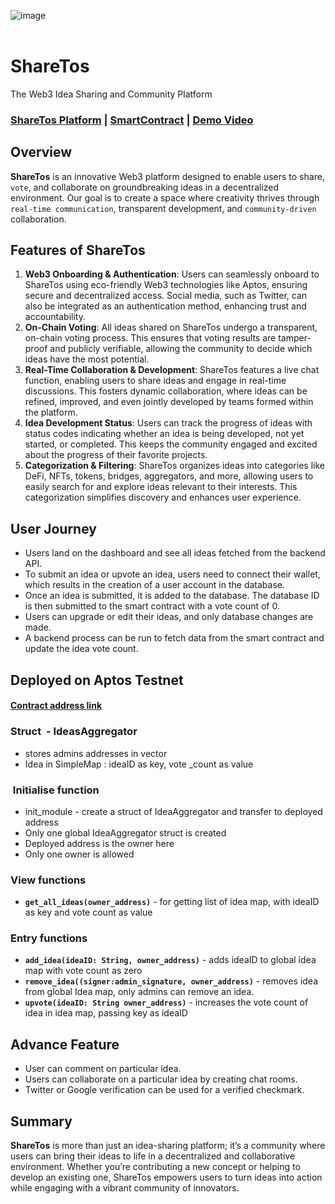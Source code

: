 ![image](https://github.com/user-attachments/assets/a76a4896-78a5-427b-966a-b6018f7b56c1)
<br></br>
# ShareTos
The Web3 Idea Sharing and Community Platform

### [ShareTos Platform](https://sharetos.vercel.app/) | [SmartContract](https://explorer.aptoslabs.com/account/0x8ccc0aaa87309ab8c7f8c1c68e87e33732c03289a289701a3eaf75c78f283579/modules/code/sharetos?network=testnet) | [Demo Video](https://www.youtube.com/watch?v=9aRMxZA_bqw)

## Overview
**ShareTos** is an innovative Web3 platform designed to enable users to share, `vote`, and collaborate on groundbreaking ideas in a decentralized environment. 
Our goal is to create a space where creativity thrives through `real-time communication`, transparent development, and `community-driven` collaboration.

## Features of ShareTos
1. **Web3 Onboarding & Authentication**:
   Users can seamlessly onboard to ShareTos using eco-friendly Web3 technologies like Aptos, ensuring secure and decentralized access. Social media, such as Twitter, can also be integrated as an authentication method, enhancing trust and accountability.
2. **On-Chain Voting**:
   All ideas shared on ShareTos undergo a transparent, on-chain voting process. This ensures that voting results are tamper-proof and publicly verifiable, allowing the community to decide which ideas have the most potential.
3. **Real-Time Collaboration & Development**:
   ShareTos features a live chat function, enabling users to share ideas and engage in real-time discussions. This fosters dynamic collaboration, where ideas can be refined, improved, and even jointly developed by teams formed within the platform.
4. **Idea Development Status**:
   Users can track the progress of ideas with status codes indicating whether an idea is being developed, not yet started, or completed. This keeps the community engaged and excited about the progress of their favorite projects.
5. **Categorization & Filtering**:
   ShareTos organizes ideas into categories like DeFi, NFTs, tokens, bridges, aggregators, and more, allowing users to easily search for and explore ideas relevant to their interests. This categorization simplifies discovery and enhances user experience.

## User Journey

- Users land on the dashboard and see all ideas fetched from the backend API.
- To submit an idea or upvote an idea, users need to connect their wallet, which results in the creation of a user account in the database.
- Once an idea is submitted, it is added to the database. The database ID is then submitted to the smart contract with a vote count of 0.
- Users can upgrade or edit their ideas, and only database changes are made.
- A backend process can be run to fetch data from the smart contract and update the idea vote count.

## Deployed on Aptos Testnet
#### [Contract address link](https://explorer.aptoslabs.com/account/0x8ccc0aaa87309ab8c7f8c1c68e87e33732c03289a289701a3eaf75c78f283579/modules/code/sharetos?network=testnet)

### Struct  -  IdeasAggregator
-  stores admins addresses in vector
-  Idea in SimpleMap : ideaID as key, vote _count as value

###  Initialise function
- init_module - create a struct of IdeaAggregator and transfer to deployed address
- Only one global IdeaAggregator struct is created
- Deployed address is the owner here
- Only one owner is allowed

### View functions
- **`get_all_ideas(owner_address)`** - for getting list of idea map, with ideaID as key and vote count as value

### Entry functions
- **`add_idea(ideaID: String, owner_address)`** - adds ideaID to global idea map with vote count as zero
- **`remove_idea((signer:admin_signature, owner_address)`** - removes idea from global Idea map, only admins can remove an idea.
- **`upvote(ideaID: String owner_address)`** - increases the vote count of idea in idea map, passing key as ideaID

## Advance Feature
- User can comment on particular idea.
- Users can collaborate on a particular idea by creating chat rooms.
- Twitter or Google verification can be used for a verified checkmark.

## Summary
**ShareTos** is more than just an idea-sharing platform; it’s a community where users can bring their ideas to life in a decentralized and collaborative environment. 
Whether you’re contributing a new concept or helping to develop an existing one, ShareTos empowers users to turn ideas into action while engaging with a vibrant community of innovators.
